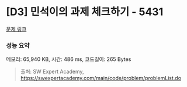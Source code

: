 # [D3] 민석이의 과제 체크하기 - 5431 

[문제 링크](https://swexpertacademy.com/main/code/problem/problemDetail.do?contestProbId=AWVl3rWKDBYDFAXm) 

### 성능 요약

메모리: 65,940 KB, 시간: 486 ms, 코드길이: 265 Bytes



> 출처: SW Expert Academy, https://swexpertacademy.com/main/code/problem/problemList.do